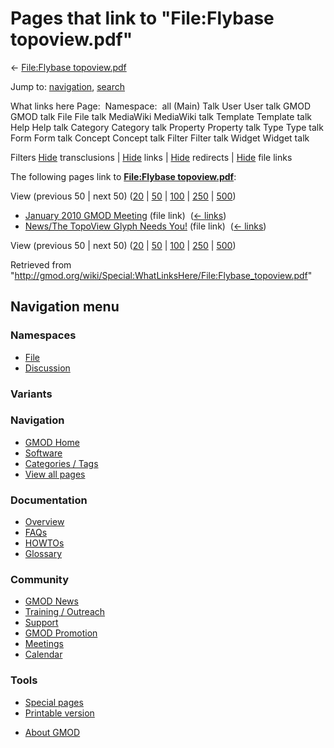 <div id="mw-page-base" class="noprint">

</div>

<div id="mw-head-base" class="noprint">

</div>

<div id="content" class="mw-body" role="main">

<span id="top"></span>

<div id="mw-js-message" style="display:none;">

</div>



# <span dir="auto">Pages that link to "File:Flybase topoview.pdf"</span>

<div id="bodyContent">

<div id="contentSub">

← [File:Flybase
topoview.pdf](/wiki/File:Flybase_topoview.pdf "File:Flybase topoview.pdf")

</div>

<div id="jump-to-nav" class="mw-jump">

Jump to: [navigation](#mw-navigation), [search](#p-search)

</div>

<div id="mw-content-text">

What links here Page:  Namespace:  all (Main) Talk User User talk GMOD
GMOD talk File File talk MediaWiki MediaWiki talk Template Template talk
Help Help talk Category Category talk Property Property talk Type Type
talk Form Form talk Concept Concept talk Filter Filter talk Widget
Widget talk

Filters
[Hide](/mediawiki/index.php?title=Special:WhatLinksHere/File:Flybase_topoview.pdf&hidetrans=1 "Special:WhatLinksHere/File:Flybase topoview.pdf")
transclusions \|
[Hide](/mediawiki/index.php?title=Special:WhatLinksHere/File:Flybase_topoview.pdf&hidelinks=1 "Special:WhatLinksHere/File:Flybase topoview.pdf")
links \|
[Hide](/mediawiki/index.php?title=Special:WhatLinksHere/File:Flybase_topoview.pdf&hideredirs=1 "Special:WhatLinksHere/File:Flybase topoview.pdf")
redirects \|
[Hide](/mediawiki/index.php?title=Special:WhatLinksHere/File:Flybase_topoview.pdf&hideimages=1 "Special:WhatLinksHere/File:Flybase topoview.pdf")
file links

The following pages link to **[File:Flybase
topoview.pdf](/wiki/File:Flybase_topoview.pdf "File:Flybase topoview.pdf")**:

View (previous 50 \| next 50)
([20](/mediawiki/index.php?title=Special:WhatLinksHere/File:Flybase_topoview.pdf&limit=20 "Special:WhatLinksHere/File:Flybase topoview.pdf")
\|
[50](/mediawiki/index.php?title=Special:WhatLinksHere/File:Flybase_topoview.pdf&limit=50 "Special:WhatLinksHere/File:Flybase topoview.pdf")
\|
[100](/mediawiki/index.php?title=Special:WhatLinksHere/File:Flybase_topoview.pdf&limit=100 "Special:WhatLinksHere/File:Flybase topoview.pdf")
\|
[250](/mediawiki/index.php?title=Special:WhatLinksHere/File:Flybase_topoview.pdf&limit=250 "Special:WhatLinksHere/File:Flybase topoview.pdf")
\|
[500](/mediawiki/index.php?title=Special:WhatLinksHere/File:Flybase_topoview.pdf&limit=500 "Special:WhatLinksHere/File:Flybase topoview.pdf"))

- [January 2010 GMOD
  Meeting](/wiki/January_2010_GMOD_Meeting "January 2010 GMOD Meeting")
  (file link) ‎ <span class="mw-whatlinkshere-tools">([←
  links](/mediawiki/index.php?title=Special:WhatLinksHere&target=January+2010+GMOD+Meeting "Special:WhatLinksHere"))</span>
- [News/The TopoView Glyph Needs
  You!](/wiki/News/The_TopoView_Glyph_Needs_You! "News/The TopoView Glyph Needs You!")
  (file link) ‎ <span class="mw-whatlinkshere-tools">([←
  links](/mediawiki/index.php?title=Special:WhatLinksHere&target=News%2FThe+TopoView+Glyph+Needs+You%21 "Special:WhatLinksHere"))</span>

View (previous 50 \| next 50)
([20](/mediawiki/index.php?title=Special:WhatLinksHere/File:Flybase_topoview.pdf&limit=20 "Special:WhatLinksHere/File:Flybase topoview.pdf")
\|
[50](/mediawiki/index.php?title=Special:WhatLinksHere/File:Flybase_topoview.pdf&limit=50 "Special:WhatLinksHere/File:Flybase topoview.pdf")
\|
[100](/mediawiki/index.php?title=Special:WhatLinksHere/File:Flybase_topoview.pdf&limit=100 "Special:WhatLinksHere/File:Flybase topoview.pdf")
\|
[250](/mediawiki/index.php?title=Special:WhatLinksHere/File:Flybase_topoview.pdf&limit=250 "Special:WhatLinksHere/File:Flybase topoview.pdf")
\|
[500](/mediawiki/index.php?title=Special:WhatLinksHere/File:Flybase_topoview.pdf&limit=500 "Special:WhatLinksHere/File:Flybase topoview.pdf"))

</div>

<div class="printfooter">

Retrieved from
"<http://gmod.org/wiki/Special:WhatLinksHere/File:Flybase_topoview.pdf>"

</div>

<div id="catlinks" class="catlinks catlinks-allhidden">

</div>

<div class="visualClear">

</div>

</div>

</div>

<div id="mw-navigation">

## Navigation menu

<div id="mw-head">



<div id="left-navigation">

<div id="p-namespaces" class="vectorTabs" role="navigation"
aria-labelledby="p-namespaces-label">

### Namespaces

- <span id="ca-nstab-image"><a href="/wiki/File:Flybase_topoview.pdf" accesskey="c"
  title="View the file page [c]">File</a></span>
- <span id="ca-talk"><a
  href="/mediawiki/index.php?title=File_talk:Flybase_topoview.pdf&amp;action=edit&amp;redlink=1"
  accesskey="t"
  title="Discussion about the content page [t]">Discussion</a></span>

</div>

<div id="p-variants" class="vectorMenu emptyPortlet" role="navigation"
aria-labelledby="p-variants-label">

### 

### Variants[](#)

<div class="menu">

</div>

</div>

</div>

<div id="right-navigation">





</div>



</div>

</div>

</div>

<div id="mw-panel">

<div id="p-logo" role="banner">

<a href="/wiki/Main_Page"
style="background-image: url(http://gmod.org/images/GMOD-cogs.png);"
title="Visit the main page"></a>

</div>

<div id="p-Navigation" class="portal" role="navigation"
aria-labelledby="p-Navigation-label">

### Navigation

<div class="body">

- <span id="n-GMOD-Home">[GMOD Home](/wiki/Main_Page)</span>
- <span id="n-Software">[Software](/wiki/GMOD_Components)</span>
- <span id="n-Categories-.2F-Tags">[Categories /
  Tags](/wiki/Categories)</span>
- <span id="n-View-all-pages">[View all
  pages](/wiki/Special:AllPages)</span>

</div>

</div>

<div id="p-Documentation" class="portal" role="navigation"
aria-labelledby="p-Documentation-label">

### Documentation

<div class="body">

- <span id="n-Overview">[Overview](/wiki/Overview)</span>
- <span id="n-FAQs">[FAQs](/wiki/Category:FAQ)</span>
- <span id="n-HOWTOs">[HOWTOs](/wiki/Category:HOWTO)</span>
- <span id="n-Glossary">[Glossary](/wiki/Glossary)</span>

</div>

</div>

<div id="p-Community" class="portal" role="navigation"
aria-labelledby="p-Community-label">

### Community

<div class="body">

- <span id="n-GMOD-News">[GMOD News](/wiki/GMOD_News)</span>
- <span id="n-Training-.2F-Outreach">[Training /
  Outreach](/wiki/Training_and_Outreach)</span>
- <span id="n-Support">[Support](/wiki/Support)</span>
- <span id="n-GMOD-Promotion">[GMOD
  Promotion](/wiki/GMOD_Promotion)</span>
- <span id="n-Meetings">[Meetings](/wiki/Meetings)</span>
- <span id="n-Calendar">[Calendar](/wiki/Calendar)</span>

</div>

</div>

<div id="p-tb" class="portal" role="navigation"
aria-labelledby="p-tb-label">

### Tools

<div class="body">

- <span id="t-specialpages"><a href="/wiki/Special:SpecialPages" accesskey="q"
  title="A list of all special pages [q]">Special pages</a></span>
- <span id="t-print"><a
  href="/mediawiki/index.php?title=Special:WhatLinksHere/File:Flybase_topoview.pdf&amp;printable=yes"
  rel="alternate" accesskey="p"
  title="Printable version of this page [p]">Printable version</a></span>

</div>

</div>

</div>

</div>

<div id="footer" role="contentinfo">

- <span id="footer-places-about">[About
  GMOD](/wiki/GMOD:About "GMOD:About")</span>

<!-- -->






</div>
